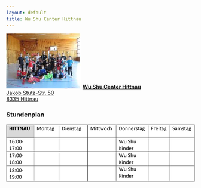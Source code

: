```yaml
---
layout: default
title: Wu Shu Center Hittnau
---
```

<img class="ifloat-right" src="/images/raum_hittnau.jpg" alt="Trainingsraum Hittnau" width="200px">
<a href="http://map.search.ch/hittnau/jakob-stutz-strasse-50" target="_blank">
<strong>Wu Shu Center Hittnau</strong><br>
Jakob Stutz-Str. 50<br>
8335 Hittnau
</a>

### Stundenplan

<img src="/images/stundenplaene/stundenplan-hittnau.png" alt="Stundenplan Hittnau">